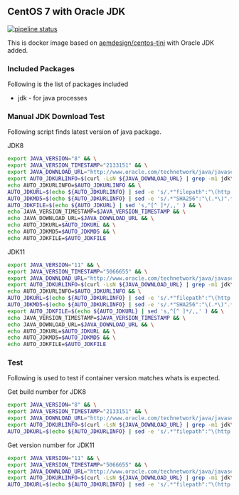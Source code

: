 ## CentOS 7 with Oracle JDK

[![pipeline status](https://gitlab.com/aem.design/oracle-jdk/badges/master/pipeline.svg)](https://gitlab.com/aem.design/oracle-jdk/commits/master)

This is docker image based on [aemdesign/centos-tini](https://hub.docker.com/r/aemdesign/centos-tini/) with Oracle JDK added.

### Included Packages

Following is the list of packages included

* jdk                   - for java processes

### Manual JDK Download Test

Following script finds latest version of java package.

JDK8

```bash
export JAVA_VERSION="8" && \
export JAVA_VERSION_TIMESTAMP="2133151" && \
export JAVA_DOWNLOAD_URL="http://www.oracle.com/technetwork/java/javase/downloads/jdk${JAVA_VERSION}-downloads-${JAVA_VERSION_TIMESTAMP}.html" && \
export AUTO_JDKURLINFO=$(curl -LsN ${JAVA_DOWNLOAD_URL} | grep -m1 jdk\-${JAVA_VERSION}.*linux.*x64.*.rpm ) && \
echo AUTO_JDKURLINFO=$AUTO_JDKURLINFO && \
AUTO_JDKURL=$(echo ${AUTO_JDKURLINFO} | sed -e 's/.*"filepath":"\(http.*.rpm\)".*/\1/g' ) && \
AUTO_JDKMD5=$(echo ${AUTO_JDKURLINFO} | sed -e 's/.*"SHA256":"\(.*\)".*/\1/g' )  && \
AUTO_JDKFILE=$(echo ${AUTO_JDKURL} | sed 's,^[^ ]*/,,' ) && \
echo JAVA_VERSION_TIMESTAMP=$JAVA_VERSION_TIMESTAMP && \
echo JAVA_DOWNLOAD_URL=$JAVA_DOWNLOAD_URL && \
echo AUTO_JDKURL=$AUTO_JDKURL && \
echo AUTO_JDKMD5=$AUTO_JDKMD5 && \
echo AUTO_JDKFILE=$AUTO_JDKFILE
```

JDK11

```bash
export JAVA_VERSION="11" && \
export JAVA_VERSION_TIMESTAMP="5066655" && \
export JAVA_DOWNLOAD_URL="http://www.oracle.com/technetwork/java/javase/downloads/jdk${JAVA_VERSION}-downloads-${JAVA_VERSION_TIMESTAMP}.html" && \
export AUTO_JDKURLINFO=$(curl -LsN ${JAVA_DOWNLOAD_URL} | grep -m1 jdk\-${JAVA_VERSION}\.*linux\.*x64.*.rpm ) && \
echo AUTO_JDKURLINFO=$AUTO_JDKURLINFO && \
AUTO_JDKURL=$(echo ${AUTO_JDKURLINFO} | sed -e 's/.*"filepath":"\(http.*.rpm\)".*/\1/g' ) && \
AUTO_JDKMD5=$(echo ${AUTO_JDKURLINFO} | sed -e 's/.*"SHA256":"\(.*\)".*/\1/g' )  && \
export AUTO_JDKFILE=$(echo ${AUTO_JDKURL} | sed 's,^[^ ]*/,,' ) && \
echo JAVA_VERSION_TIMESTAMP=$JAVA_VERSION_TIMESTAMP && \
echo JAVA_DOWNLOAD_URL=$JAVA_DOWNLOAD_URL && \
echo AUTO_JDKURL=$AUTO_JDKURL && \
echo AUTO_JDKMD5=$AUTO_JDKMD5 && \
echo AUTO_JDKFILE=$AUTO_JDKFILE
```


### Test

Following is used to test if container version matches whats is expected.


Get build number for JDK8

```bash
export JAVA_VERSION="8" && \
export JAVA_VERSION_TIMESTAMP="2133151" && \
export JAVA_DOWNLOAD_URL="http://www.oracle.com/technetwork/java/javase/downloads/jdk${JAVA_VERSION}-downloads-${JAVA_VERSION_TIMESTAMP}.html" && \
export AUTO_JDKURLINFO=$(curl -LsN ${JAVA_DOWNLOAD_URL} | grep -m1 jdk\-${JAVA_VERSION}.*linux.*x64.*.rpm ) && \
AUTO_JDKURL=$(echo ${AUTO_JDKURLINFO} | sed -e 's/.*"filepath":"\(http.*.rpm\)".*/\1/g' ) && echo $AUTO_JDKURL | sed -e "s/.*jdk-${JAVA_VERSION}u\(.*\)[-_]linux.*/\1/g"
```

Get version number for JDK11

```bash
export JAVA_VERSION="11" && \
export JAVA_VERSION_TIMESTAMP="5066655" && \
export JAVA_DOWNLOAD_URL="http://www.oracle.com/technetwork/java/javase/downloads/jdk${JAVA_VERSION}-downloads-${JAVA_VERSION_TIMESTAMP}.html" && \
export AUTO_JDKURLINFO=$(curl -LsN ${JAVA_DOWNLOAD_URL} | grep -m1 jdk\-${JAVA_VERSION}.*linux.*x64.*.rpm ) && \
AUTO_JDKURL=$(echo ${AUTO_JDKURLINFO} | sed -e 's/.*"filepath":"\(http.*.rpm\)".*/\1/g' ) && echo $AUTO_JDKURL | sed -e "s/.*jdk-\(.*\)[-_]linux.*/\1/g"
```